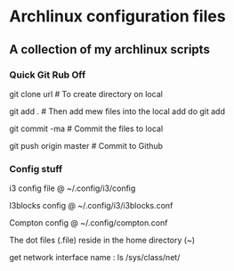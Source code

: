 # Archlinux configuration files
## A collection of my archlinux scripts

### Quick Git Rub Off
git clone url          # To create directory on local

git add .              # Then add mew files into the local add do git add

git commit -ma         # Commit the files to local

git push origin master # Commit to Github

### Config stuff
i3 config file @ ~/.config/i3/config

I3blocks config @ ~/.config/i3/i3blocks.conf

Compton config @ ~/.config/compton.conf

The dot files (.file) reside in the home directory (~)

get network interface name : ls /sys/class/net/

